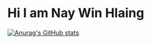 # Hi I am Nay Win Hlaing
[![Anurag's GitHub stats](https://github-readme-stats.vercel.app/api?username=justadigit)](https://github.com/anuraghazra/github-readme-stats)
